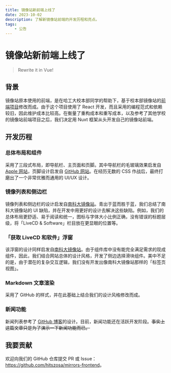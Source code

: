 ```yaml
---
title: 镜像站新前端上线了
date: 2023-10-02
description: 了解新镜像站前端的开发历程和亮点。
tags: 
    - 公告
---
```


# 镜像站新前端上线了

> Rewrite it in Vue!

## 背景

镜像站原本使用的前端，是在哈工大校本部同学的帮助下，基于校本部镜像站的[前端项目](https://github.com/hitlug/mirror-web)修改而成。由于这个项目使用了 React 开发，而且采用的编程范式和依赖较旧，因此维护成本比较高。在衡量了重构成本和重写成本，以及参考了其他学校的镜像站前端项目之后，我们决定用 Nuxt 框架从头开发自己的镜像站前端。

## 开发历程

### 总体布局和组件

采用了三段式布局，即导航栏、主页面和页脚。其中导航栏的毛玻璃效果启发自 [Apple 网站](https://apple.com)，页脚设计启发自 [GitHub 网站](https://github.com)。在经历无数的 CSS 作战后，最终打磨出了一个非常优雅而通用的 UI/UX 设计。

### 镜像列表和侧边栏

镜像列表和侧边栏的设计启发自[南科大镜像站](https://mirrors.sustech.edu.cn)。青出于蓝而胜于蓝，我们总结了南科大镜像站的 UI 缺陷，并在开发中用更好的设计去解决这些缺陷。例如，我们的总体布局更舒适、易于阅读和统一，图标与字体大小比例正确，没有错误的标题层级，将「LiveCD & Software」栏目放在更显眼的位置等。

### 「获取 LiveCD 和软件」浮窗

该浮窗的设计同样启发自[南科大镜像站](https://mirrors.sustech.edu.cn)。由于组件库中没有能完全满足需求的现成组件，因此，我们结合网站总体的设计风格，开发了侧边选择滑块组件。美中不足的是，由于潜在的复杂交互逻辑，我们没有开发出像南科大镜像站那样的「标签页视图」。

### Markdown 文章渲染

采用了 GitHub 的样式，并在此基础上结合我们的设计风格修改而成。

### 新闻功能

新闻列表参考了 [GitHub 博客](https://github.blog)的设计。目前，新闻功能还在活跃开发阶段。~~事实上这篇文章只是为了演示一下新闻功能而已。~~

## 我要贡献

欢迎向我们的 GitHub 仓库提交 PR 或 Issue：<https://github.com/hitszosa/mirrors-frontend>。

